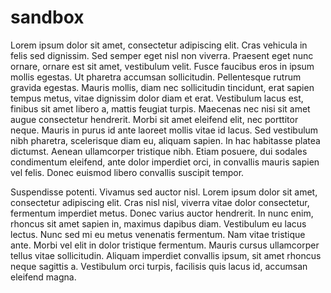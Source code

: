 # sandbox

Lorem ipsum dolor sit amet, consectetur adipiscing elit. Cras vehicula in felis sed dignissim. Sed semper eget nisl non viverra. Praesent eget nunc ornare, ornare est sit amet, vestibulum velit. Fusce faucibus eros in ipsum mollis egestas. Ut pharetra accumsan sollicitudin. Pellentesque rutrum gravida egestas. Mauris mollis, diam nec sollicitudin tincidunt, erat sapien tempus metus, vitae dignissim dolor diam et erat. Vestibulum lacus est, finibus sit amet libero a, mattis feugiat turpis. Maecenas nec nisi sit amet augue consectetur hendrerit. Morbi sit amet eleifend elit, nec porttitor neque. Mauris in purus id ante laoreet mollis vitae id lacus. Sed vestibulum nibh pharetra, scelerisque diam eu, aliquam sapien. In hac habitasse platea dictumst. Aenean ullamcorper tristique nibh. Etiam posuere, dui sodales condimentum eleifend, ante dolor imperdiet orci, in convallis mauris sapien vel felis. Donec euismod libero convallis suscipit tempor.

Suspendisse potenti. Vivamus sed auctor nisl. Lorem ipsum dolor sit amet, consectetur adipiscing elit. Cras nisl nisl, viverra vitae dolor consectetur, fermentum imperdiet metus. Donec varius auctor hendrerit. In nunc enim, rhoncus sit amet sapien in, maximus dapibus diam. Vestibulum eu lacus lectus. Nunc sed mi eu metus venenatis fermentum. Nam vitae tristique ante. Morbi vel elit in dolor tristique fermentum. Mauris cursus ullamcorper tellus vitae sollicitudin. Aliquam imperdiet convallis ipsum, sit amet rhoncus neque sagittis a. Vestibulum orci turpis, facilisis quis lacus id, accumsan eleifend magna.


